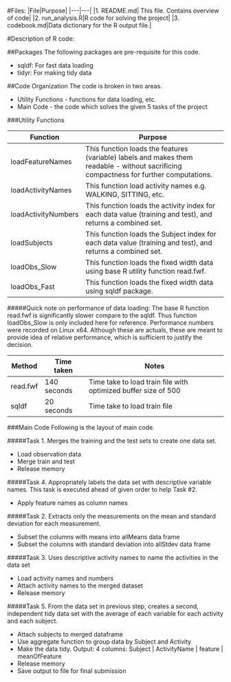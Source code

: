 #Files:
|File|Purpose|
|---|---|
|1. README.md| This file. Contains overview of code|
|2. run_analysis.R|R code for solving the project|
|3. codebook.md|Data dictionary for the R output file.|

#Description of R code:

##Packages
The following packages are pre-requisite for this code.
* sqldf: For fast data loading
* tidyr: For making tidy data

##Code Organization
The code is broken in two areas. 
* Utility Functions - functions for data loading, etc.
* Main Code - the code which solves the given 5 tasks of the project
 

###Utility Functions

|Function|Purpose|
|--------|-------|
|loadFeatureNames|This function loads the features (variable) labels and makes them readable - without sacrificing compactness for further computations.|
|loadActivityNames|This function load activity names e.g. WALKING, SITTING, etc.|
|loadActivityNumbers|This function loads the activity index for each data value (training and test), and returns a combined set.|
|loadSubjects|This function loads the Subject index for each data value (training and test), and returns a combined set.|
|loadObs_Slow|This function loads the fixed width data using base R utility function read.fwf.|
|loadObs_Fast|This function loads the fixed width data using sqldf package.|

#####Quick note on performance of data loading:
The base R function read.fwf is significantly slower compare to the sqldf. Thus function loadObs_Slow is only included here for reference.
Performance numbers were recorded on Linux x64. Although these are actuals, these are meant to provide idea of relative performance, which is sufficient to justify the decision. 

|Method|Time taken|Notes|
|------|----------|-----|
|read.fwf|140 seconds|Time take to load train file with optimized buffer size of 500|
|sqldf|20 seconds|Time take to load train file|

###Main Code
Following is the layout of main code.

#####Task 1. Merges the training and the test sets to create one data set.
  * Load observation data
  * Merge train and test
  * Release memory

#####Task 4. Appropriately labels the data set with descriptive variable names. 
This task is executed ahead of given order to help Task #2.
  * Apply feature names as column names

#####Task 2. Extracts only the measurements on the mean and standard deviation for each measurement.
  * Subset the columns with means into allMeans data frame
  * Subset the columns with standard deviation into allStdev data frame

#####Task 3. Uses descriptive activity names to name the activities in the data set
  
  * Load activity names and numbers
  * Attach activity names to the merged dataset
  * Release memory

#####Task 5. From the data set in previous step, creates a second, independent tidy data set with the average of each variable for each activity and each subject.

  * Attach subjects to merged dataframe
  * Use aggregate function to group data by Subject and Activity 
  * Make the data tidy. Output: 4 columns: Subject | ActivityName  | feature | meanOfFeature
  * Release memory
  * Save output to file for final submission
